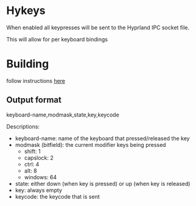 # Hykeys

When enabled all keypresses will be sent to the Hyprland IPC socket file.

This will allow for per keyboard bindings

# Building

follow instructions [here](https://wiki.hyprland.org/hyprland-wiki/pages/Plugins/Using-Plugins/)


## Output format

keyboard-name,modmask,state,key,keycode

Descriptions:
- keyboard-name: name of the keyboard that pressed/released the key
- modmask (bitfield): the current modifier keys being pressed
    - shift: 1
    - capslock: 2
    - ctrl: 4
    - alt: 8
    - windows: 64
- state: either down (when key is pressed) or up (when key is released)
- key: always empty
- keycode: the keycode that is sent
